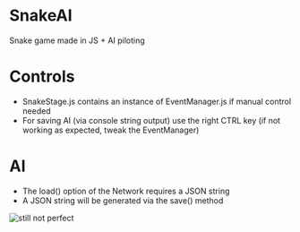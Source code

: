 # SnakeAI
Snake game made in JS + AI piloting

# Controls
+ SnakeStage.js contains an instance of EventManager.js if manual control needed
+ For saving AI (via console string output) use the right CTRL key (if not working as expected, tweak the EventManager)

# AI
+ The load() option of the Network requires a JSON string
+ A JSON string will be generated via the save() method

![still not perfect](blob:https://imgur.com/fb312193-6dbd-41b0-b9e3-525e8fe4050f "Found it! Nah, i m not hungry...")
